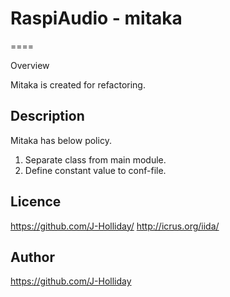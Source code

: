 # RaspiAudio - mitaka

====

Overview

Mitaka is created for refactoring.

## Description

Mitaka has below policy.

1. Separate class from main module.
2. Define constant value to conf-file.

## Licence

https://github.com/J-Holliday/
http://icrus.org/iida/

## Author

https://github.com/J-Holliday